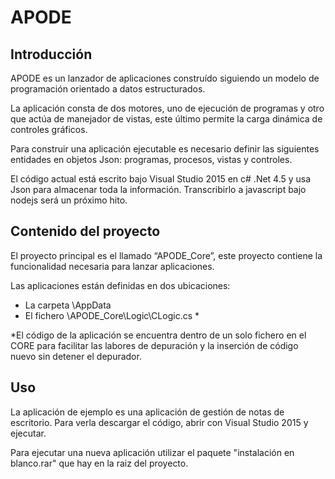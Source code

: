 # APODE

## Introducción

APODE es un lanzador de aplicaciones construído siguiendo un modelo de programación orientado a datos estructurados.

La aplicación consta de dos motores, uno de ejecución de programas y otro que actúa de manejador de vistas, este último permite la carga dinámica de controles gráficos. 

Para construir una aplicación ejecutable es necesario definir las siguientes entidades en objetos Json: programas, procesos, vistas y controles.

El código actual está escrito bajo Visual Studio 2015 en c# .Net 4.5 y usa Json para almacenar toda la información. Transcribirlo a javascript bajo nodejs será un próximo hito.

## Contenido del proyecto

El proyecto principal es el llamado “APODE_Core”, este proyecto contiene la funcionalidad necesaria para lanzar aplicaciones.

Las aplicaciones están definidas en dos ubicaciones:
- La carpeta \AppData
- El fichero \APODE_Core\Logic\CLogic.cs *

*El código de la aplicación se encuentra dentro de un solo fichero en el CORE para facilitar las labores de depuración y la inserción de código nuevo sin detener el depurador.

## Uso

La aplicación de ejemplo es una aplicación de gestión de notas de escritorio. Para verla descargar el código, abrir con Visual Studio 2015 y ejecutar.

Para ejecutar una nueva aplicación utilizar el paquete "instalación en blanco.rar" que hay en la raiz del proyecto.



